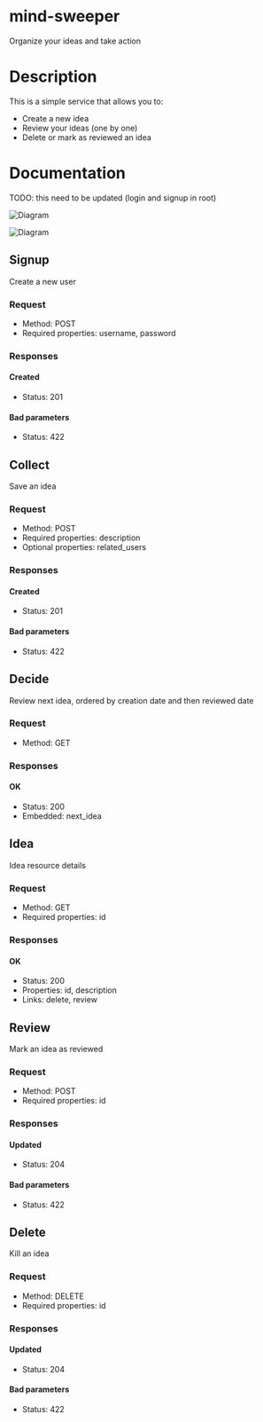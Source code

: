 mind-sweeper
==============

Organize your ideas and take action

# Description

This is a simple service that allows you to:

* Create a new idea
* Review your ideas (one by one)
* Delete or mark as reviewed an idea

# Documentation

TODO: this need to be updated (login and signup in root)

![Diagram](http://i.imgur.com/cyWTuXA.png)

![Diagram](http://i.imgur.com/TqohrO0.png)

## Signup

Create a new user

### Request

* Method: POST
* Required properties: username, password

### Responses

#### Created

* Status: 201

#### Bad parameters

* Status: 422

## Collect

Save an idea

### Request

* Method: POST
* Required properties: description
* Optional properties: related_users

### Responses

#### Created

* Status: 201

#### Bad parameters

* Status: 422

## Decide

Review next idea, ordered by creation date and then reviewed date

### Request

* Method: GET

### Responses

#### OK

* Status: 200
* Embedded: next_idea

## Idea

Idea resource details

### Request

* Method: GET
* Required properties: id

### Responses

#### OK

* Status: 200
* Properties: id, description
* Links: delete, review

## Review

Mark an idea as reviewed

### Request

* Method: POST
* Required properties: id

### Responses

#### Updated

* Status: 204

#### Bad parameters

* Status: 422

## Delete

Kill an idea

### Request

* Method: DELETE
* Required properties: id

### Responses

#### Updated

* Status: 204

#### Bad parameters

* Status: 422
